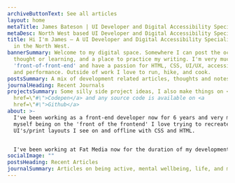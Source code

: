 ```yaml
---
archiveButtonText: See all articles
layout: home
metaTitle: James Bateson | UI Developer and Digital Accessibility Specialist
metaDesc: North West based UI Developer and Digital Accessibility Specialist.
title: Hi I'm James — A UI Developer and Digital Accessibility Specialist based
  in the North West.
bannerSummary: Welcome to my digital space. Somewhere I can post the occasional
  thought or learning, and a place to practice my writing. I'm very much
  'front-of-front-end' and have a passion for HTML, CSS, UI/UX, accessibility,
  and performance. Outside of work I love to run, hike, and cook.
postsSummary: A mix of development related articles, thoughts and notes.
journalHeading: Recent Journals
projectsSummary: Some silly side project ideas, I also make things on <a
  href=\"#\">Codepen</a> and any source code is available on <a
  href=\"#\">Github</a>
about: >-
  I've been working as a front-end developer now for 6 years and very much see
  myself being on the 'front of the frontend' I love trying to recreate
  UI's/print layouts I see on and offline with CSS and HTML.


  I've been working at Fat Media now for the duration of my development career and live and work in Lancaster.
socialImage: ""
postsHeading: Recent Articles
journalSummary: Articles on being active, mental wellbeing, life, and more.
---
```


